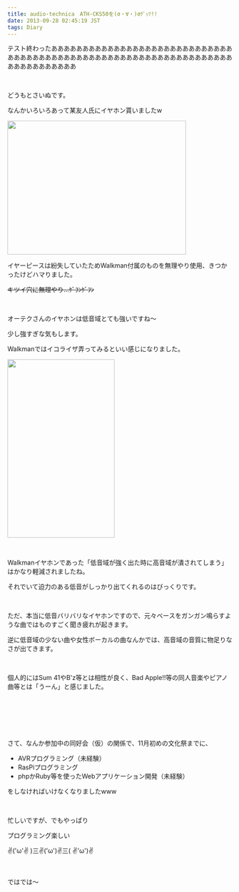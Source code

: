 ```yaml
---
title: audio-technica　ATH-CKS50を(σ・∀・)σｹﾞｯﾂ!!
date: 2013-09-28 02:45:19 JST
tags: Diary
---
```

<p><span class="fontsize6">テスト終わったああああああああああああああああああああああああああああああああああああああああああああああああああああああああああああああああああああああああああああ</span></p>
<p>&nbsp;</p>
<p>どうもとさいぬです。</p>
<p>なんかいろいろあって某友人氏にイヤホン貰いましたw</p>
<p><img src="https://lh3.googleusercontent.com/-OXA6gRSBZ1I/UkW-7WiEjJI/AAAAAAAACmI/XaxdTkyL850/s400/IMG_1101.JPG" height="300" width="400" /></p>
<p>イヤーピースは紛失していたためWalkman付属のものを無理やり使用、きつかったけどハマりました。</p>
<p><del><span class="fontsize1">キツイ穴に無理やり...ｹﾞﾌﾝｹﾞﾌﾝ</span></del></p>
<p>&nbsp;</p>
<p>オーテクさんのイヤホンは低音域とても強いですね～</p>
<p>少し強すぎな気もします。</p>
<p>Walkmanではイコライザ弄ってみるといい感じになりました。</p>
<p><img src="https://lh3.googleusercontent.com/-kSiDqDbdRbw/UkXArRvIiwI/AAAAAAAACmU/iA2OS6CT9Nc/s400/BVJWOvZCIAAUxCl.png" height="400" width="240" /></p>
<p>&nbsp;</p>
<p>Walkmanイヤホンであった「低音域が強く出た時に高音域が潰されてしまう」はかなり軽減されましたね。</p>
<p>それでいて迫力のある低音がしっかり出てくれるのはびっくりです。</p>
<p>&nbsp;</p>
<p>ただ、本当に低音バリバリなイヤホンですので、元々ベースをガンガン鳴らすような曲ではものすごく聞き疲れが起きます。</p>
<p>逆に低音域の少ない曲や女性ボーカルの曲なんかでは、高音域の音質に物足りなさが出てきます。</p>
<p>&nbsp;</p>
<p>個人的にはSum 41やB'z等とは相性が良く、Bad Apple!!等の同人音楽やピアノ曲等とは「うーん」と感じました。</p>
<p>&nbsp;</p>
<p>&nbsp;</p>
<p>&nbsp;</p>
<p>さて、なんか参加中の同好会（仮）の関係で、11月初めの文化祭までに、</p>
<ul>
<li>AVRプログラミング（未経験）</li>
<li>RasPiプログラミング</li>
<li>phpかRuby等を使ったWebアプリケーション開発（未経験）</li>
</ul>
<p>をしなければいけなくなりましたwww</p>
<p>&nbsp;</p>
<p>忙しいですが、でもやっぱり</p>
<p><span class="fontsize6">プログラミング楽しい</span></p>
<p><span class="fontsize6">✌('ω'✌ )三✌('ω')✌三( ✌'ω')✌</span></p>
<p>&nbsp;</p>
<p>ではでは～</p>
